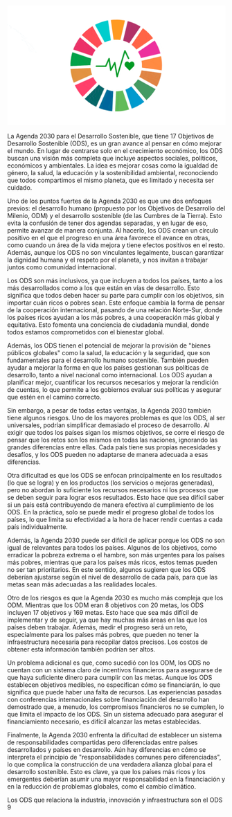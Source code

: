 ![ODS](img/ods.gif)


La Agenda 2030 para el Desarrollo Sostenible, que tiene 17 Objetivos de Desarrollo Sostenible (ODS), es un gran avance al pensar en cómo mejorar el mundo. En lugar de centrarse solo en el crecimiento económico, los ODS buscan una visión más completa que incluye aspectos sociales, políticos, económicos y ambientales. La idea es mejorar cosas como la igualdad de género, la salud, la educación y la sostenibilidad ambiental, reconociendo que todos compartimos el mismo planeta, que es limitado y necesita ser cuidado.

Uno de los puntos fuertes de la Agenda 2030 es que une dos enfoques previos: el desarrollo humano (propuesto por los Objetivos de Desarrollo del Milenio, ODM) y el desarrollo sostenible (de las Cumbres de la Tierra). Esto evita la confusión de tener dos agendas separadas, y en lugar de eso, permite avanzar de manera conjunta. Al hacerlo, los ODS crean un círculo positivo en el que el progreso en una área favorece el avance en otras, como cuando un área de la vida mejora y tiene efectos positivos en el resto. Además, aunque los ODS no son vinculantes legalmente, buscan garantizar la dignidad humana y el respeto por el planeta, y nos invitan a trabajar juntos como comunidad internacional.

Los ODS son más inclusivos, ya que incluyen a todos los países, tanto a los más desarrollados como a los que están en vías de desarrollo. Esto significa que todos deben hacer su parte para cumplir con los objetivos, sin importar cuán ricos o pobres sean. Este enfoque cambia la forma de pensar de la cooperación internacional, pasando de una relación Norte-Sur, donde los países ricos ayudan a los más pobres, a una cooperación más global y equitativa. Esto fomenta una conciencia de ciudadanía mundial, donde todos estamos comprometidos con el bienestar global.

Además, los ODS tienen el potencial de mejorar la provisión de "bienes públicos globales" como la salud, la educación y la seguridad, que son fundamentales para el desarrollo humano sostenible. También pueden ayudar a mejorar la forma en que los países gestionan sus políticas de desarrollo, tanto a nivel nacional como internacional. Los ODS ayudan a planificar mejor, cuantificar los recursos necesarios y mejorar la rendición de cuentas, lo que permite a los gobiernos evaluar sus políticas y asegurar que estén en el camino correcto.

Sin embargo, a pesar de todas estas ventajas, la Agenda 2030 también tiene algunos riesgos. Uno de los mayores problemas es que los ODS, al ser universales, podrían simplificar demasiado el proceso de desarrollo. Al exigir que todos los países sigan los mismos objetivos, se corre el riesgo de pensar que los retos son los mismos en todas las naciones, ignorando las grandes diferencias entre ellas. Cada país tiene sus propias necesidades y desafíos, y los ODS pueden no adaptarse de manera adecuada a esas diferencias.

Otra dificultad es que los ODS se enfocan principalmente en los resultados (lo que se logra) y en los productos (los servicios o mejoras generadas), pero no abordan lo suficiente los recursos necesarios ni los procesos que se deben seguir para lograr esos resultados. Esto hace que sea difícil saber si un país está contribuyendo de manera efectiva al cumplimiento de los ODS. En la práctica, solo se puede medir el progreso global de todos los países, lo que limita su efectividad a la hora de hacer rendir cuentas a cada país individualmente.

Además, la Agenda 2030 puede ser difícil de aplicar porque los ODS no son igual de relevantes para todos los países. Algunos de los objetivos, como erradicar la pobreza extrema o el hambre, son más urgentes para los países más pobres, mientras que para los países más ricos, estos temas pueden no ser tan prioritarios. En este sentido, algunos sugieren que los ODS deberían ajustarse según el nivel de desarrollo de cada país, para que las metas sean más adecuadas a las realidades locales.

Otro de los riesgos es que la Agenda 2030 es mucho más compleja que los ODM. Mientras que los ODM eran 8 objetivos con 20 metas, los ODS incluyen 17 objetivos y 169 metas. Esto hace que sea más difícil de implementar y de seguir, ya que hay muchas más áreas en las que los países deben trabajar. Además, medir el progreso será un reto, especialmente para los países más pobres, que pueden no tener la infraestructura necesaria para recopilar datos precisos. Los costos de obtener esta información también podrían ser altos.

Un problema adicional es que, como sucedió con los ODM, los ODS no cuentan con un sistema claro de incentivos financieros para asegurarse de que haya suficiente dinero para cumplir con las metas. Aunque los ODS establecen objetivos medibles, no especifican cómo se financiarán, lo que significa que puede haber una falta de recursos. Las experiencias pasadas con conferencias internacionales sobre financiación del desarrollo han demostrado que, a menudo, los compromisos financieros no se cumplen, lo que limita el impacto de los ODS. Sin un sistema adecuado para asegurar el financiamiento necesario, es difícil alcanzar las metas establecidas.

Finalmente, la Agenda 2030 enfrenta la dificultad de establecer un sistema de responsabilidades compartidas pero diferenciadas entre países desarrollados y países en desarrollo. Aún hay diferencias en cómo se interpreta el principio de "responsabilidades comunes pero diferenciadas", lo que complica la construcción de una verdadera alianza global para el desarrollo sostenible. Esto es clave, ya que los países más ricos y los emergentes deberían asumir una mayor responsabilidad en la financiación y en la reducción de problemas globales, como el cambio climático.

Los ODS que relaciona la industria, innovación y infraestructura son el ODS 9
